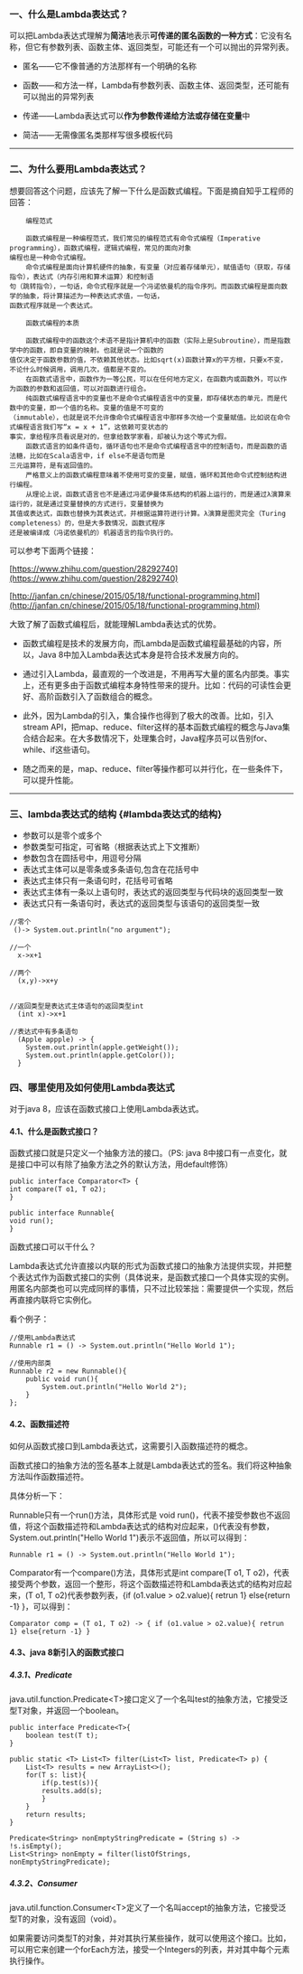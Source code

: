 ### 一、什么是Lambda表达式？

可以把Lambda表达式理解为**简洁**地表示**可传递的匿名函数的一种方式**：它没有名称，但它有参数列表、函数主体、返回类型，可能还有一个可以抛出的异常列表。

* 匿名——它不像普通的方法那样有一个明确的名称

* 函数——和方法一样，Lambda有参数列表、函数主体、返回类型，还可能有可以抛出的异常列表

* 传递——Lambda表达式可以**作为参数传递给方法或存储在变量**中

* 简洁——无需像匿名类那样写很多模板代码

---

### 二、为什么要用Lambda表达式？

想要回答这个问题，应该先了解一下什么是函数式编程。下面是摘自知乎工程师的回答：

```
    编程范式

    函数式编程是一种编程范式，我们常见的编程范式有命令式编程（Imperative programming），函数式编程，逻辑式编程，常见的面向对象
编程也是一种命令式编程。
    命令式编程是面向计算机硬件的抽象，有变量（对应着存储单元），赋值语句（获取，存储指令），表达式（内存引用和算术运算）和控制语
句（跳转指令），一句话，命令式程序就是一个冯诺依曼机的指令序列。而函数式编程是面向数学的抽象，将计算描述为一种表达式求值，一句话，
函数式程序就是一个表达式。

    函数式编程的本质

    函数式编程中的函数这个术语不是指计算机中的函数（实际上是Subroutine），而是指数学中的函数，即自变量的映射。也就是说一个函数的
值仅决定于函数参数的值，不依赖其他状态。比如sqrt(x)函数计算x的平方根，只要x不变，不论什么时候调用，调用几次，值都是不变的。
    在函数式语言中，函数作为一等公民，可以在任何地方定义，在函数内或函数外，可以作为函数的参数和返回值，可以对函数进行组合。
    纯函数式编程语言中的变量也不是命令式编程语言中的变量，即存储状态的单元，而是代数中的变量，即一个值的名称。变量的值是不可变的
（immutable），也就是说不允许像命令式编程语言中那样多次给一个变量赋值。比如说在命令式编程语言我们写“x = x + 1”，这依赖可变状态的
事实，拿给程序员看说是对的，但拿给数学家看，却被认为这个等式为假。
    函数式语言的如条件语句，循环语句也不是命令式编程语言中的控制语句，而是函数的语法糖，比如在Scala语言中，if else不是语句而是
三元运算符，是有返回值的。
    严格意义上的函数式编程意味着不使用可变的变量，赋值，循环和其他命令式控制结构进行编程。
    从理论上说，函数式语言也不是通过冯诺伊曼体系结构的机器上运行的，而是通过λ演算来运行的，就是通过变量替换的方式进行，变量替换为
其值或表达式，函数也替换为其表达式，并根据运算符进行计算。λ演算是图灵完全（Turing completeness）的，但是大多数情况，函数式程序
还是被编译成（冯诺依曼机的）机器语言的指令执行的。
```

可以参考下面两个链接：

[https://www.zhihu.com/question/28292740](https://www.zhihu.com/question/28292740)

[http://janfan.cn/chinese/2015/05/18/functional-programming.html](http://janfan.cn/chinese/2015/05/18/functional-programming.html)

大致了解了函数式编程后，就能理解Lambda表达式的优势。

* 函数式编程是技术的发展方向，而Lambda是函数式编程最基础的内容，所以，Java 8中加入Lambda表达式本身是符合技术发展方向的。

* 通过引入Lambda，最直观的一个改进是，不用再写大量的匿名内部类。事实上，还有更多由于函数式编程本身特性带来的提升。比如：代码的可读性会更好、高阶函数引入了函数组合的概念。

* 此外，因为Lambda的引入，集合操作也得到了极大的改善。比如，引入stream API，把map、reduce、filter这样的基本函数式编程的概念与Java集合结合起来。在大多数情况下，处理集合时，Java程序员可以告别for、while、if这些语句。

* 随之而来的是，map、reduce、filter等操作都可以并行化，在一些条件下，可以提升性能。

---

### 三、lambda表达式的结构 {#lambda表达式的结构}

* 参数可以是零个或多个
* 参数类型可指定，可省略（根据表达式上下文推断）
* 参数包含在圆括号中，用逗号分隔
* 表达式主体可以是零条或多条语句,包含在花括号中
* 表达式主体只有一条语句时，花括号可省略
* 表达式主体有一条以上语句时，表达式的返回类型与代码块的返回类型一致
* 表达式只有一条语句时，表达式的返回类型与该语句的返回类型一致

```
//零个
 ()-> System.out.println("no argument");

//一个
  x->x+1

//两个
  (x,y)->x+y


//返回类型是表达式主体语句的返回类型int
  (int x)->x+1

//表达式中有多条语句
  (Apple appple) -> {
    System.out.println(apple.getWeight());
    System.out.println(apple.getColor());
  }
```

### 四、哪里使用及如何使用Lambda表达式

对于java 8，应该在函数式接口上使用Lambda表达式。

#### 4.1、什么是函数式接口？

函数式接口就是只定义一个抽象方法的接口。（PS: java 8中接口有一点变化，就是接口中可以有除了抽象方法之外的默认方法，用default修饰）

```
public interface Comparator<T> {
int compare(T o1, T o2);
}

public interface Runnable{
void run();
}
```

函数式接口可以干什么？

Lambda表达式允许直接以内联的形式为函数式接口的抽象方法提供实现，并把整个表达式作为函数式接口的实例（具体说来，是函数式接口一个具体实现的实例。用匿名内部类也可以完成同样的事情，只不过比较笨拙：需要提供一个实现，然后再直接内联将它实例化。

看个例子：

```
//使用Lambda表达式
Runnable r1 = () -> System.out.println("Hello World 1");     

//使用内部类
Runnable r2 = new Runnable(){
    public void run(){
        System.out.println("Hello World 2");
    }
};
```

#### 4.2、函数描述符

如何从函数式接口到Lambda表达式，这需要引入函数描述符的概念。

函数式接口的抽象方法的签名基本上就是Lambda表达式的签名。我们将这种抽象方法叫作函数描述符。

具体分析一下：

Runnable只有一个run\(\)方法，具体形式是 void run\(\)，代表不接受参数也不返回值，将这个函数描述符和Lambda表达式的结构对应起来，\(\)代表没有参数，System.out.println\("Hello World 1"\)表示不返回值，所以可以得到：

```
Runnable r1 = () -> System.out.println("Hello World 1");
```

Comparator有一个compare\(\)方法，具体形式是int compare\(T o1, T o2\)，代表接受两个参数，返回一个整形，将这个函数描述符和Lambda表达式的结构对应起来，\(T o1, T o2\)代表参数列表，{if \(o1.value &gt; o2.value\){ retrun 1} else{return -1} }，可以得到：

```
Comparator comp = (T o1, T o2) -> { if (o1.value > o2.value){ retrun 1} else{return -1} }
```

#### 4.3、java 8新引入的函数式接口

##### 4.3.1、Predicate

java.util.function.Predicate&lt;T&gt;接口定义了一个名叫test的抽象方法，它接受泛型T对象，并返回一个boolean。

```
public interface Predicate<T>{
    boolean test(T t);
}

public static <T> List<T> filter(List<T> list, Predicate<T> p) {
    List<T> results = new ArrayList<>();
    for(T s: list){
        if(p.test(s)){
        results.add(s);
        }
    }
    return results;
}

Predicate<String> nonEmptyStringPredicate = (String s) -> !s.isEmpty();
List<String> nonEmpty = filter(listOfStrings, nonEmptyStringPredicate);
```

##### 4.3.2、Consumer

java.util.function.Consumer&lt;T&gt;定义了一个名叫accept的抽象方法，它接受泛型T的对象，没有返回（void）。

如果需要访问类型T的对象，并对其执行某些操作，就可以使用这个接口。比如，可以用它来创建一个forEach方法，接受一个Integers的列表，并对其中每个元素执行操作。

